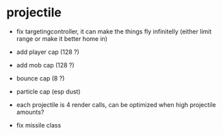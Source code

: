 # projectile

* fix targetingcontroller, it can make the things fly infinitelly (either limit range or make it better home in)
* add player cap (128 ?)
* add mob cap (128 ?)
* bounce cap (8 ?)
* particle cap (esp dust)
* each projectile is 4 render calls, can be optimized when high projectile amounts?

* fix missile class